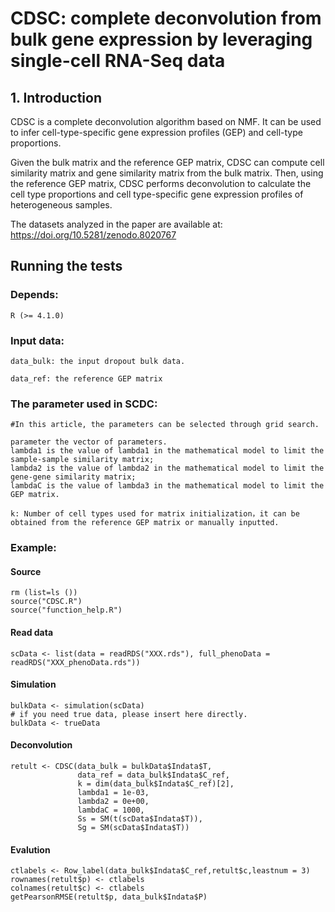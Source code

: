 # CDSC: complete deconvolution from bulk gene expression by leveraging single-cell RNA-Seq data

## 1. Introduction

CDSC is a complete deconvolution algorithm based on NMF. It can be used to infer cell-type-specific gene expression profiles (GEP) and cell-type proportions.

Given the bulk matrix and the reference GEP matrix, CDSC can compute cell similarity matrix and gene similarity matrix from the bulk matrix. Then, using the reference GEP matrix, CDSC performs deconvolution to calculate the cell type proportions and cell type-specific gene expression profiles of heterogeneous samples.

The datasets analyzed in the paper are available at: https://doi.org/10.5281/zenodo.8020767

## Running the tests

### Depends:
    R (>= 4.1.0) 
### Input data:
    data_bulk: the input dropout bulk data.

    data_ref: the reference GEP matrix
### The parameter used in SCDC:

    #In this article, the parameters can be selected through grid search.
    
    parameter the vector of parameters. 
    lambda1 is the value of lambda1 in the mathematical model to limit the sample-sample similarity matrix;
    lambda2 is the value of lambda2 in the mathematical model to limit the gene-gene similarity matrix;
    lambdaC is the value of lambda3 in the mathematical model to limit the GEP matrix.
    
    k: Number of cell types used for matrix initialization，it can be obtained from the reference GEP matrix or manually inputted.
    
### Example:
#### Source
    rm (list=ls ())
    source("CDSC.R")
    source("function_help.R")

#### Read data
    scData <- list(data = readRDS("XXX.rds"), full_phenoData = readRDS("XXX_phenoData.rds"))

#### Simulation
    bulkData <- simulation(scData)
    # if you need true data, please insert here directly.
    bulkData <- trueData 

#### Deconvolution

    retult <- CDSC(data_bulk = bulkData$Indata$T,
                   data_ref = data_bulk$Indata$C_ref,  
                   k = dim(data_bulk$Indata$C_ref)[2], 
                   lambda1 = 1e-03, 
                   lambda2 = 0e+00,
                   lambdaC = 1000,
                   Ss = SM(t(scData$Indata$T)),
                   Sg = SM(scData$Indata$T))
#### Evalution

    ctlabels <- Row_label(data_bulk$Indata$C_ref,retult$c,leastnum = 3)
    rownames(retult$p) <- ctlabels
    colnames(retult$c) <- ctlabels
    getPearsonRMSE(retult$p, data_bulk$Indata$P)

